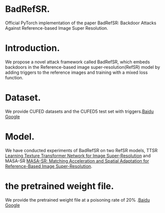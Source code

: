 # BadRefSR.
Official PyTorch implementation of the paper BadRefSR: Backdoor Attacks Against Reference-based Image Super Resolution.

# Introduction.
We propose a novel attack framework called BadRefSR, which embeds backdoors in the Reference-based image super-resolution(RefSR) model by adding triggers to the reference images and training with a mixed loss function.

# Dataset.
We provide CUFED datasets and the CUFED5 test set with triggers.[Baidu](https://pan.baidu.com/s/1EWXwFtcopcWMsiAoWpgFdw?pwd=qsi3) [Google](https://drive.google.com/file/d/1wQUqgs8getFiyys9jGHbUgwoEhjIxQpU/view?usp=drive_link)

# Model.
We have conducted experiments of BadRefSR on two RefSR models, TTSR [Learning Texture Transformer Network for Image Super-Resolution](https://arxiv.org/abs/2006.04139) and MASA-SR [MASA-SR: Matching Acceleration and Spatial Adaptation for Reference-Based Image Super-Resolution](https://arxiv.org/abs/2106.02299).

# the pretrained weight file.
We provide the pretrained weight file at a poisoning rate of 20% .[Baidu](https://pan.baidu.com/s/1wLkvxT-ht-T4Cw6PX0NE1Q?pwd=p9uy) [Google](https://drive.google.com/file/d/1Srm2wnxwirN9iD7f-MaF0u0pmd0BW8Wy/view?usp=drive_link)
